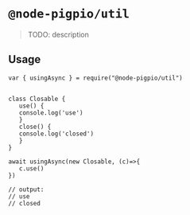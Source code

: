 # `@node-pigpio/util`

> TODO: description

## Usage

```
var { usingAsync } = require("@node-pigpio/util")


class Closable {
   use() {
   console.log('use')
   }
   close() {
   console.log('closed')
   }
}

await usingAsync(new Closable, (c)=>{
   c.use()
})

// output:
// use
// closed
```

